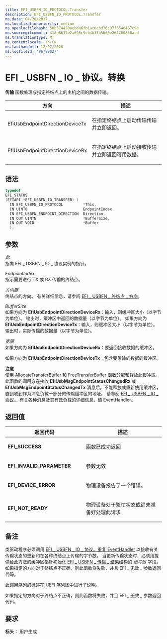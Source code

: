 ```yaml
---
title: EFI_USBFN_IO_PROTOCOL.Transfer
description: EFI_USBFN_IO_PROTOCOL.Transfer
ms.date: 04/20/2017
ms.localizationpriority: medium
ms.openlocfilehash: 50b574428aebda6fb1ac0cbd76c97f3546467c9e
ms.sourcegitcommit: 418e6617e2a695c9cb4b37b5b60e264760858acd
ms.translationtype: MT
ms.contentlocale: zh-CN
ms.lasthandoff: 12/07/2020
ms.locfileid: "96789027"
---
```

# <a name="efi_usbfn_io_protocoltransfer"></a>EFI \_ USBFN \_ IO \_ 协议。转换


**传输** 函数处理与指定终结点上的主机之间的数据传输。

<table>
<colgroup>
<col width="50%" />
<col width="50%" />
</colgroup>
<thead>
<tr class="header">
<th>方向</th>
<th>描述</th>
</tr>
</thead>
<tbody>
<tr class="odd">
<td><p>EfiUsbEndpointDirectionDeviceTx</p></td>
<td><p>在指定终结点上启动传输传输并立即返回。</p></td>
</tr>
<tr class="even">
<td><p>EfiUsbEndpointDirectionDeviceRx</p></td>
<td><p>在指定终结点上启动接收传输并立即返回可用数据。</p></td>
</tr>
</tbody>
</table>

 

## <a name="syntax"></a>语法


```cpp
typedef
EFI_STATUS
(EFIAPI *EFI_USBFN_IO_TRANSFER) (
  IN EFI_USBFN_IO_PROTOCOL         *This,
  IN UINT8                         EndpointIndex,
  IN EFI_USBFN_ENDPOINT_DIRECTION  Direction,
  IN OUT UINTN                     *BufferSize,
  IN OUT VOID                      *Buffer
  );
```

## <a name="parameters"></a>参数


<a href="" id="this"></a>*此*  
指向 EFI \_ USBFN \_ IO \_ 协议实例的指针。

<a href="" id="endpointindex"></a>*EndpointIndex*  
指示需要进行 TX 或 RX 传输的终结点。

<a href="" id="direction"></a>*方向键*  
终结点的方向。 有关详细信息，请参阅 [EFI \_ USBFN \_ 终结点 \_ 方向](efi-usbfn-endpoint-direction.md)。

<a href="" id="buffersize"></a>*BufferSize*  
如果方向为 **EfiUsbEndpointDirectionDeviceRx**：输入，则缓冲区大小（以字节为单位）。 输出时，缓冲区中返回的数据量（以字节为单位）。 如果方向为 **EfiUsbEndpointDirectionDeviceTx**：输入，则缓冲区大小（以字节为单位）。 输出时，实际传输的数据量（以字节为单位）。

<a href="" id="buffer"></a>*宽限*  
如果方向为 **EfiUsbEndpointDirectionDeviceRx**：要返回接收数据的缓冲区。

如果方向为 **EfiUsbEndpointDirectionDeviceTx**：包含要传输的数据的缓冲区。

**注意**  
使用 AllocateTransferBuffer 和 FreeTransferBuffer 函数分配和释放此缓冲区。 此函数的调用方在接收 **EfiUsbMsgEndpointStatusChangedRx** 或 **EfiUsbMsgEndpointStatusChangedTx** 消息后，不能释放或重新使用缓冲区，直到收到作为消息负载一部分的传输缓冲区的地址。 请参阅 [EFI \_ USBFN \_ IO \_ 协议。](efi-usbfn-io-protocoleventhandler.md) 有关各种消息及其有效负载的详细信息，请 EventHandler。

 

## <a name="return-values"></a>返回值


<table>
<colgroup>
<col width="50%" />
<col width="50%" />
</colgroup>
<thead>
<tr class="header">
<th>返回代码</th>
<th>描述</th>
</tr>
</thead>
<tbody>
<tr class="odd">
<td><p><strong>EFI_SUCCESS</strong></p></td>
<td><p>函数已成功返回</p></td>
</tr>
<tr class="even">
<td><p><strong>EFI_INVALID_PARAMETER</strong></p></td>
<td><p>参数无效</p></td>
</tr>
<tr class="odd">
<td><p><strong>EFI_DEVICE_ERROR</strong></p></td>
<td><p>物理设备报告了一个错误。</p></td>
</tr>
<tr class="even">
<td><p><strong>EFI_NOT_READY</strong></p></td>
<td><p>物理设备处于繁忙状态或尚未准备好处理此请求</p></td>
</tr>
</tbody>
</table>

 

## <a name="remarks"></a>备注


类驱动程序必须调用 [EFI \_ USBFN \_ IO \_ 协议。重复 EventHandler](efi-usbfn-io-protocoleventhandler.md) 以接收有关传输状态的更新和在各种终结点上传输的字节数。 当更新传输状态时，必须用提供给此方法的缓冲区指针初始化 [EFI \_ USBFN \_ 传输 \_ 结果](efi-usbfn-transfer-result.md)结构的 *缓冲区* 字段。 如果指定的方向对于终结点不正确，则此函数将失败，并且 EFI \_ 无效 \_ 参数返回代码。

此调用序列的概述在 [UEFI 序列图](uefi-sequence-diagram.md)中进行了说明。

如果指定的方向对于终结点不正确，则此函数将失败，并且 EFI \_ 无效 \_ 参数返回代码。

## <a name="requirements"></a>要求


**标头：** 用户生成

 

 




